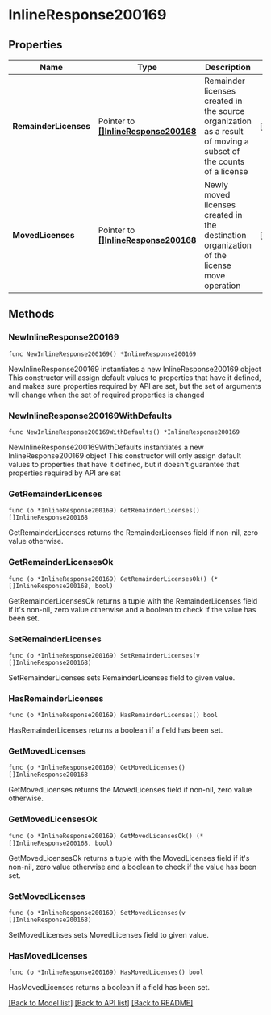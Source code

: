 # InlineResponse200169

## Properties

Name | Type | Description | Notes
------------ | ------------- | ------------- | -------------
**RemainderLicenses** | Pointer to [**[]InlineResponse200168**](InlineResponse200168.md) | Remainder licenses created in the source organization as a result of moving a subset of the counts of a license | [optional] 
**MovedLicenses** | Pointer to [**[]InlineResponse200168**](InlineResponse200168.md) | Newly moved licenses created in the destination organization of the license move operation | [optional] 

## Methods

### NewInlineResponse200169

`func NewInlineResponse200169() *InlineResponse200169`

NewInlineResponse200169 instantiates a new InlineResponse200169 object
This constructor will assign default values to properties that have it defined,
and makes sure properties required by API are set, but the set of arguments
will change when the set of required properties is changed

### NewInlineResponse200169WithDefaults

`func NewInlineResponse200169WithDefaults() *InlineResponse200169`

NewInlineResponse200169WithDefaults instantiates a new InlineResponse200169 object
This constructor will only assign default values to properties that have it defined,
but it doesn't guarantee that properties required by API are set

### GetRemainderLicenses

`func (o *InlineResponse200169) GetRemainderLicenses() []InlineResponse200168`

GetRemainderLicenses returns the RemainderLicenses field if non-nil, zero value otherwise.

### GetRemainderLicensesOk

`func (o *InlineResponse200169) GetRemainderLicensesOk() (*[]InlineResponse200168, bool)`

GetRemainderLicensesOk returns a tuple with the RemainderLicenses field if it's non-nil, zero value otherwise
and a boolean to check if the value has been set.

### SetRemainderLicenses

`func (o *InlineResponse200169) SetRemainderLicenses(v []InlineResponse200168)`

SetRemainderLicenses sets RemainderLicenses field to given value.

### HasRemainderLicenses

`func (o *InlineResponse200169) HasRemainderLicenses() bool`

HasRemainderLicenses returns a boolean if a field has been set.

### GetMovedLicenses

`func (o *InlineResponse200169) GetMovedLicenses() []InlineResponse200168`

GetMovedLicenses returns the MovedLicenses field if non-nil, zero value otherwise.

### GetMovedLicensesOk

`func (o *InlineResponse200169) GetMovedLicensesOk() (*[]InlineResponse200168, bool)`

GetMovedLicensesOk returns a tuple with the MovedLicenses field if it's non-nil, zero value otherwise
and a boolean to check if the value has been set.

### SetMovedLicenses

`func (o *InlineResponse200169) SetMovedLicenses(v []InlineResponse200168)`

SetMovedLicenses sets MovedLicenses field to given value.

### HasMovedLicenses

`func (o *InlineResponse200169) HasMovedLicenses() bool`

HasMovedLicenses returns a boolean if a field has been set.


[[Back to Model list]](../README.md#documentation-for-models) [[Back to API list]](../README.md#documentation-for-api-endpoints) [[Back to README]](../README.md)


